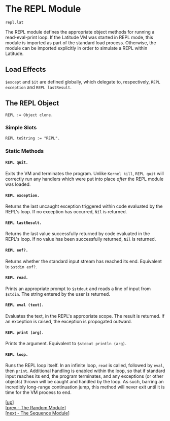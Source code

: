 
# The REPL Module

    repl.lat

The REPL module defines the appropriate object methods for running a
read-eval-print loop. If the Latitude VM was started in REPL mode,
this module is imported as part of the standard load process.
Otherwise, the module can be imported explicitly in order to simulate
a REPL within Latitude.

## Load Effects

`$except` and `$it` are defined globally, which delegate to,
respectively, `REPL exception` and `REPL lastResult`.

## The REPL Object

    REPL := Object clone.

### Simple Slots

    REPL toString := "REPL".

### Static Methods

#### `REPL quit.`

Exits the VM and terminates the program. Unlike `Kernel kill`, `REPL
quit` will correctly run any handlers which were put into place
*after* the REPL module was loaded.

#### `REPL exception.`

Returns the last uncaught exception triggered within code evaluated by
the REPL's loop. If no exception has occurred, `Nil` is returned.

#### `REPL lastResult.`

Returns the last value successfully returned by code evaluated in the
REPL's loop. If no value has been successfully returned, `Nil` is
returned.

#### `REPL eof?.`

Returns whether the standard input stream has reached its end.
Equivalent to `$stdin eof?`.

#### `REPL read.`

Prints an appropriate prompt to `$stdout` and reads a line of input
from `$stdin`. The string entered by the user is returned.

#### `REPL eval (text).`

Evaluates the text, in the REPL's appropriate scope. The result is
returned. If an exception is raised, the exception is propogated
outward.

#### `REPL print (arg).`

Prints the argument. Equivalent to `$stdout println (arg)`.

#### `REPL loop.`

Runs the REPL loop itself. In an infinite loop, `read` is called,
followed by `eval`, then `print`. Additional handling is enabled
within the loop, so that if standard input reaches its end, the
program terminates, and any exceptions (or other objects) thrown will
be caught and handled by the loop. As such, barring an incredibly
long-range continuation jump, this method will never exit until it is
time for the VM process to end.

[[up](.)]
<br/>[[prev - The Random Module](random.md)]
<br/>[[next - The Sequence Module](sequence.md)]
